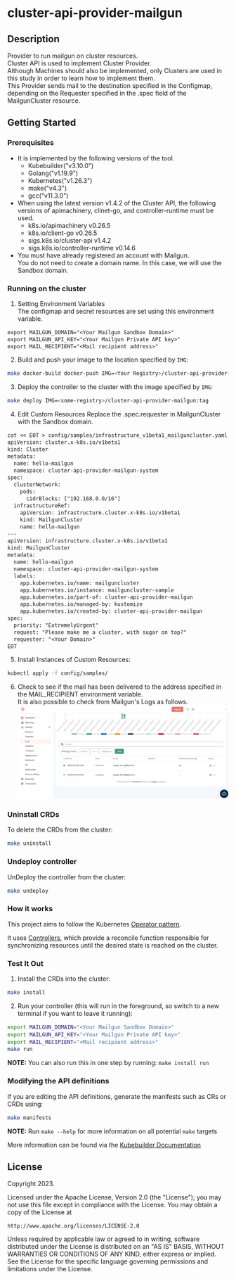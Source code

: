 # cluster-api-provider-mailgun
## Description
Provider to run mailgun on cluster resources.<br>
Cluster API is used to implement Cluster Provider.<br> 
Although Machines should also be implemented, only Clusters are used in this study in order to learn how to implement them.<br>
This Provider sends mail to the destination specified in the Configmap, depending on the Requester specified in the .spec field of the MailgunCluster resource.

## Getting Started
### Prerequisites
- It is implemented by the following versions of the tool.
    - Kubebuilder("v3.10.0")
    - Golang("v1.19.9")
    - Kubernetes("v1.26.3")
    - make("v4.3")
    - gcc("v11.3.0")
- When using the latest version v1.4.2 of the Cluster API, the following versions of apimachinery, clinet-go, and controller-runtime must be used.
    - k8s.io/apimachinery v0.26.5
	- k8s.io/client-go v0.26.5
	- sigs.k8s.io/cluster-api v1.4.2
	- sigs.k8s.io/controller-runtime v0.14.6
- You must have already registered an account with Mailgun.<br>
You do not need to create a domain name. In this case, we will use the Sandbox domain.
### Running on the cluster
1. Setting Environment Variables<br>
The configmap and secret resources are set using this environment variable.
```shell
export MAILGUN_DOMAIN="<Your Mailgun Sandbox Domain>"
export MAILGUN_API_KEY="<Your Mailgun Private API key>"
export MAIL_RECIPIENT="<Mail recipient address>"
```

2. Build and push your image to the location specified by `IMG`:
```sh
make docker-build docker-push IMG=<Your Registry>/cluster-api-provider-mailgun:tag
```

3. Deploy the controller to the cluster with the image specified by `IMG`:
```sh
make deploy IMG=<some-registry>/cluster-api-provider-mailgun:tag
```

4. Edit Custom Resources
Replace the .spec.requester in MailgunCluster with the Sandbox domain.
```
cat << EOT > config/samples/infrastructure_v1beta1_mailguncluster.yaml
apiVersion: cluster.x-k8s.io/v1beta1
kind: Cluster
metadata:
  name: hello-mailgun
  namespace: cluster-api-provider-mailgun-system
spec:
  clusterNetwork:
    pods:
      cidrBlocks: ["192.168.0.0/16"]
  infrastructureRef:
    apiVersion: infrastructure.cluster.x-k8s.io/v1beta1
    kind: MailgunCluster
    name: hello-mailgun
---
apiVersion: infrastructure.cluster.x-k8s.io/v1beta1
kind: MailgunCluster
metadata:
  name: hello-mailgun
  namespace: cluster-api-provider-mailgun-system
  labels:
    app.kubernetes.io/name: mailguncluster
    app.kubernetes.io/instance: mailguncluster-sample
    app.kubernetes.io/part-of: cluster-api-provider-mailgun
    app.kubernetes.io/managed-by: kustomize
    app.kubernetes.io/created-by: cluster-api-provider-mailgun
spec:
  priority: "ExtremelyUrgent"
  request: "Please make me a cluster, with sugar on top?"
  requester: "<Your Domain>"
EOT
```

5. Install Instances of Custom Resources:
```sh
kubectl apply -f config/samples/
```

6. Check to see if the mail has been delivered to the address specified in the MAIL_RECIPIENT environment variable.<br>
It is also possible to check from Mailgun's Logs as follows.
![Mailgun Log](https://github.com/jnytnai0613/cluster-api-provider-mailgun/blob/main/docs/Mailgun_log.png)

### Uninstall CRDs
To delete the CRDs from the cluster:

```sh
make uninstall
```

### Undeploy controller
UnDeploy the controller from the cluster:

```sh
make undeploy
```

### How it works
This project aims to follow the Kubernetes [Operator pattern](https://kubernetes.io/docs/concepts/extend-kubernetes/operator/).

It uses [Controllers](https://kubernetes.io/docs/concepts/architecture/controller/),
which provide a reconcile function responsible for synchronizing resources until the desired state is reached on the cluster.

### Test It Out
1. Install the CRDs into the cluster:

```sh
make install
```

2. Run your controller (this will run in the foreground, so switch to a new terminal if you want to leave it running):

```sh
export MAILGUN_DOMAIN="<Your Mailgun Sandbox Domain>"
export MAILGUN_API_KEY="<Your Mailgun Private API key>"
export MAIL_RECIPIENT="<Mail recipient address>"
make run
```

**NOTE:** You can also run this in one step by running: `make install run`

### Modifying the API definitions
If you are editing the API definitions, generate the manifests such as CRs or CRDs using:

```sh
make manifests
```

**NOTE:** Run `make --help` for more information on all potential `make` targets

More information can be found via the [Kubebuilder Documentation](https://book.kubebuilder.io/introduction.html)

## License

Copyright 2023.

Licensed under the Apache License, Version 2.0 (the "License");
you may not use this file except in compliance with the License.
You may obtain a copy of the License at

    http://www.apache.org/licenses/LICENSE-2.0

Unless required by applicable law or agreed to in writing, software
distributed under the License is distributed on an "AS IS" BASIS,
WITHOUT WARRANTIES OR CONDITIONS OF ANY KIND, either express or implied.
See the License for the specific language governing permissions and
limitations under the License.

